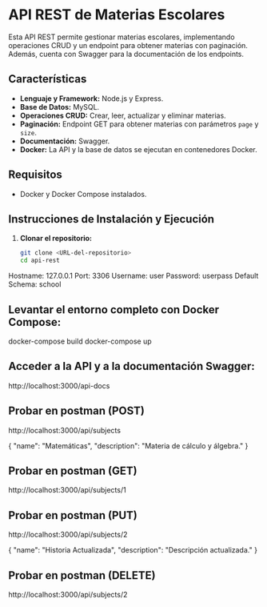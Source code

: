 # API REST de Materias Escolares

Esta API REST permite gestionar materias escolares, implementando operaciones CRUD y un endpoint para obtener materias con paginación. Además, cuenta con Swagger para la documentación de los endpoints.

## Características

- **Lenguaje y Framework:** Node.js y Express.
- **Base de Datos:** MySQL.
- **Operaciones CRUD:** Crear, leer, actualizar y eliminar materias.
- **Paginación:** Endpoint GET para obtener materias con parámetros `page` y `size`.
- **Documentación:** Swagger.
- **Docker:** La API y la base de datos se ejecutan en contenedores Docker.

## Requisitos

- Docker y Docker Compose instalados.

## Instrucciones de Instalación y Ejecución

1. **Clonar el repositorio:**

   ```bash
   git clone <URL-del-repositorio>
   cd api-rest

Hostname: 127.0.0.1
Port: 3306 
Username: user 
Password: userpass
Default Schema: school 

## Levantar el entorno completo con Docker Compose:
docker-compose build
docker-compose up

## Acceder a la API y a la documentación Swagger:
http://localhost:3000/api-docs

## Probar en postman (POST)
http://localhost:3000/api/subjects

{
  "name": "Matemáticas",
  "description": "Materia de cálculo y álgebra."
}

## Probar en postman (GET)
http://localhost:3000/api/subjects/1

## Probar en postman (PUT)
http://localhost:3000/api/subjects/2

{
  "name": "Historia Actualizada",
  "description": "Descripción actualizada."
}

## Probar en postman (DELETE)

http://localhost:3000/api/subjects/2